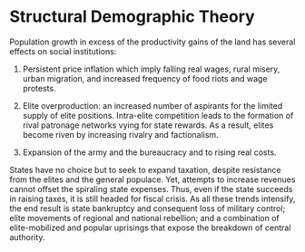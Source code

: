 # Structural Demographic Theory

Population growth in excess of the productivity gains of the land has several effects on social institutions:

1) Persistent price inflation which imply falling real wages, rural misery, urban migration, and increased frequency of food riots and wage protests. 

2) Elite overproduction: an increased number of aspirants for the limited supply of elite positions. 
Intra-elite competition leads to the formation of rival patronage networks vying for state rewards. 
As a result, elites become riven by increasing rivalry and factionalism. 

3) Expansion of the army and the bureaucracy and to rising real costs. 

States have no choice but to seek to expand taxation, despite resistance from the elites and the general populace. 
Yet, attempts to increase revenues cannot offset the spiraling state expenses. 
Thus, even if the state succeeds in raising taxes, it is still headed for fiscal crisis. 
As all these trends intensify, the end result is state bankruptcy and consequent loss of military control; 
elite movements of regional and national rebellion; and a combination of elite-mobilized and popular uprisings that expose the breakdown of central authority.

